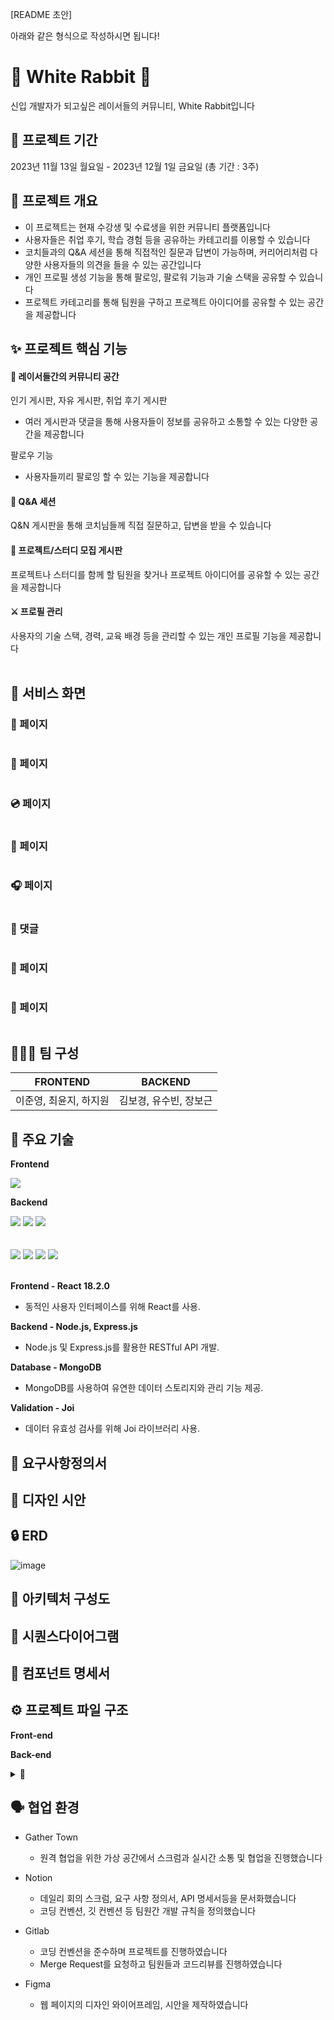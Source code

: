 [README 초안]

아래와 같은 형식으로 작성하시면 됩니다!

# 🐰 White Rabbit 🐰

신입 개발자가 되고싶은 레이서들의 커뮤니티, White Rabbit입니다 

## 📅 프로젝트 기간

2023년 11월 13일 월요일 - 2023년 12월 1일 금요일 (총 기간 : 3주)

## 🌟 프로젝트 개요

- 이 프로젝트는 현재 수강생 및 수료생을 위한 커뮤니티 플랫폼입니다
- 사용자들은 취업 후기, 학습 경험 등을 공유하는 카테고리를 이용할 수 있습니다
- 코치들과의 Q&A 세션을 통해 직접적인 질문과 답변이 가능하며, 커리어리처럼 다양한 사용자들의 의견을 들을 수 있는 공간입니다
- 개인 프로필 생성 기능을 통해 팔로잉, 팔로워 기능과 기술 스택을 공유할 수 있습니다
- 프로젝트 카테고리를 통해 팀원을 구하고 프로젝트 아이디어를 공유할 수 있는 공간을 제공합니다

## ✨ 프로젝트 핵심 기능

#### 💬 레이서들간의 커뮤니티 공간
인기 게시판, 자유 게시판, 취업 후기 게시판
  - 여러 게시판과 댓글을 통해 사용자들이 정보를 공유하고 소통할 수 있는 다양한 공간을 제공합니다

팔로우 기능
- 사용자들끼리 팔로잉 할 수 있는 기능을 제공합니다


#### 🔎 Q&A 세션
 Q&N 게시판을 통해 코치님들께 직접 질문하고, 답변을 받을 수 있습니다
<br>

#### 🙌 프로젝트/스터디 모집 게시판
프로젝트나 스터디를 함께 할 팀원을 찾거나 프로젝트 아이디어를 공유할 수 있는 공간을 제공합니다
<br>

####  ⚔ 프로필 관리 
사용자의 기술 스택, 경력, 교육 배경 등을 관리할 수 있는 개인 프로필 기능을 제공합니다
<br>
<br>

## 🎵 서비스 화면

### 🎺 페이지

<img src="">

### 🎸 페이지

<img src="">

### 💿 페이지

<img src="">

### 💾 페이지

<img src="">

### 🎧 페이지

<img src="">

### 💬 댓글

<img src="">

### 🎹 페이지

<img src="">

### 💽 페이지

<img src="">

## 👩🏻‍💻 팀 구성

  
| FRONTEND | BACKEND |
 | ----  | --------|
 | 이준영, 최윤지, 하지원  | 김보경, 유수빈, 장보근 |

  

## 🔨 주요 기술


**Frontend**

<img src="https://img.shields.io/badge/REACT-61DAFB?style=flat-square&logo=REACT&logoColor=black"/> 
<br/>

**Backend**

<img src="https://img.shields.io/badge/Node.js-339933?style=flat-square&logo=Node.js&logoColor=white"/> 
<img src="https://img.shields.io/badge/express-000000?style=flat-square&logo=express&logoColor=white"/> 
<img src="https://img.shields.io/badge/mongoDB-47A248?style=flat-square&logo=MongoDB&logoColor=white">

<br/>
<br/>
<br/>
<img src="https://img.shields.io/badge/javascript-F7DF1E?style=flat-square&logo=javascript&logoColor=black">
<img src="https://img.shields.io/badge/NginX-009639?style=flat-square&logo=nginx&logoColor=white">
<img src="https://img.shields.io/badge/PM2-2B037A?style=flat-square&logo=PM2&logoColor=white">
<img src="https://img.shields.io/badge/GCP-4285F4?style=flat-square&logo=googlecloud&logoColor=white">

<br/>
<br/>

**Frontend - React 18.2.0**
- 동적인 사용자 인터페이스를 위해 React를 사용.

**Backend - Node.js, Express.js**
- Node.js 및 Express.js를 활용한 RESTful API 개발.

**Database - MongoDB**
- MongoDB를 사용하여 유연한 데이터 스토리지와 관리 기능 제공.

**Validation - Joi**
- 데이터 유효성 검사를 위해 Joi 라이브러리 사용.

## 📝 요구사항정의서

## 💄 디자인 시안

## 🔒 ERD
![image](/uploads/24880ca549c0cc152da834bbc566c9f9/image.png)

## 📄 아키텍처 구성도

## 📄 시퀀스다이어그램

## 📄 컴포넌트 명세서

## ⚙️ 프로젝트 파일 구조

**Front-end**




**Back-end**
<details> <summary>📁</summary>



```
.
│  .gitignore
│  app.js
│  gitmessage.txt
│  package-lock.json
│  package.json
│  readme.md
│
├─public
│  ├─images      
│  └─stylesheets
│          style.css
│
└─src
    ├─controllers
    │      comment-controller.js
    │      generation-controller.js
    │      like-controller.js
    │      link-controller.js
    │      post-controller.js
    │      skill-controller.js
    │      user-controller.js
    │      user-skill-controller.js
    │
    ├─db
    │  │  db-connection.js
    │  │  index.js
    │  │
    │  └─schemas
    │          comment.js
    │          follow.js
    │          generation.js
    │          like.js
    │          link.js
    │          post.js
    │          skill.js
    │          user-skill.js
    │          User.js
    │
    ├─middlewares
    │      validation.js
    │      verify-token.js
    │
    ├─routers
    │      comment-router.js
    │      generation-router.js
    │      index.js
    │      post-router.js
    │      skill-router.js
    │      user-router.js
    │
    ├─services
    │      comment-service.js
    │      generation-service.js
    │      like-service.js
    │      link-service.js
    │      post-service.js
    │      skill-service.js
    │      user-service.js
    │      user-skill-service.js
    │
    └─utils
            async-handler.js
            code-creater.js
            date-to-string.js
            image-scheduler.js
            image-to-url.js
            jwt.js
            mailer.js
            node-cache.js
```
</details>





## 🗣 협업 환경

- Gather Town

  - 원격 협업을 위한 가상 공간에서 스크럼과 실시간 소통 및 협업을 진행했습니다

- Notion

  - 데일리 회의 스크럼, 요구 사항 정의서, API 명세서등을 문서화했습니다
  - 코딩 컨벤션, 깃 컨벤션 등 팀원간 개발 규칙을 정의했습니다

- Gitlab

  - 코딩 컨벤션을 준수하며 프로젝트를 진행하였습니다
  - Merge Request를 요청하고 팀원들과 코드리뷰를 진행하였습니다

- Figma

  - 웹 페이지의 디자인 와이어프레임, 시안을 제작하였습니다

